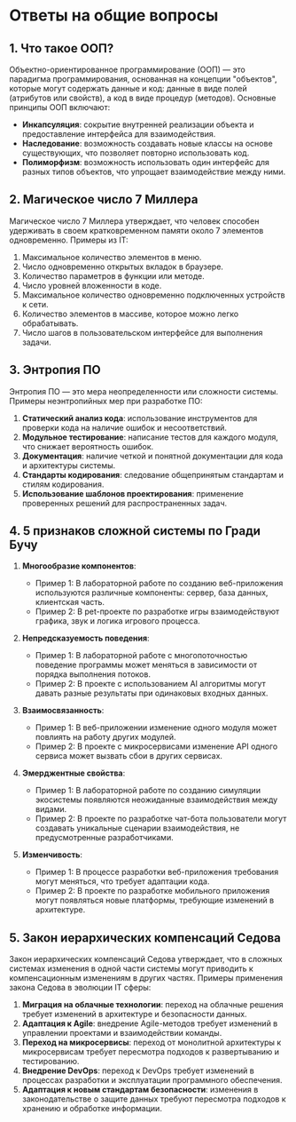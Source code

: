 # Ответы на общие вопросы

## 1. Что такое ООП?
Объектно-ориентированное программирование (ООП) — это парадигма программирования, основанная на концепции "объектов", которые могут содержать данные и код: данные в виде полей (атрибутов или свойств), а код в виде процедур (методов). Основные принципы ООП включают:
- **Инкапсуляция**: сокрытие внутренней реализации объекта и предоставление интерфейса для взаимодействия.
- **Наследование**: возможность создавать новые классы на основе существующих, что позволяет повторно использовать код.
- **Полиморфизм**: возможность использовать один интерфейс для разных типов объектов, что упрощает взаимодействие между ними.

## 2. Магическое число 7 Миллера
Магическое число 7 Миллера утверждает, что человек способен удерживать в своем кратковременном памяти около 7 элементов одновременно. Примеры из IT:
1. Максимальное количество элементов в меню.
2. Число одновременно открытых вкладок в браузере.
3. Количество параметров в функции или методе.
4. Число уровней вложенности в коде.
5. Максимальное количество одновременно подключенных устройств к сети.
6. Количество элементов в массиве, которое можно легко обрабатывать.
7. Число шагов в пользовательском интерфейсе для выполнения задачи.

## 3. Энтропия ПО
Энтропия ПО — это мера неопределенности или сложности системы. Примеры неэнтропийных мер при разработке ПО:
1. **Статический анализ кода**: использование инструментов для проверки кода на наличие ошибок и несоответствий.
2. **Модульное тестирование**: написание тестов для каждого модуля, что снижает вероятность ошибок.
3. **Документация**: наличие четкой и понятной документации для кода и архитектуры системы.
4. **Стандарты кодирования**: следование общепринятым стандартам и стилям кодирования.
5. **Использование шаблонов проектирования**: применение проверенных решений для распространенных задач.

## 4. 5 признаков сложной системы по Гради Бучу
1. **Многообразие компонентов**:
   - Пример 1: В лабораторной работе по созданию веб-приложения используются различные компоненты: сервер, база данных, клиентская часть.
   - Пример 2: В pet-проекте по разработке игры взаимодействуют графика, звук и логика игрового процесса.

2. **Непредсказуемость поведения**:
   - Пример 1: В лабораторной работе с многопоточностью поведение программы может меняться в зависимости от порядка выполнения потоков.
   - Пример 2: В проекте с использованием AI алгоритмы могут давать разные результаты при одинаковых входных данных.

3. **Взаимосвязанность**:
   - Пример 1: В веб-приложении изменение одного модуля может повлиять на работу других модулей.
   - Пример 2: В проекте с микросервисами изменение API одного сервиса может вызвать сбои в других сервисах.

4. **Эмерджентные свойства**:
   - Пример 1: В лабораторной работе по созданию симуляции экосистемы появляются неожиданные взаимодействия между видами.
   - Пример 2: В проекте по разработке чат-бота пользователи могут создавать уникальные сценарии взаимодействия, не предусмотренные разработчиками.

5. **Изменчивость**:
   - Пример 1: В процессе разработки веб-приложения требования могут меняться, что требует адаптации кода.
   - Пример 2: В проекте по разработке мобильного приложения могут появляться новые платформы, требующие изменений в архитектуре.

## 5. Закон иерархических компенсаций Седова
Закон иерархических компенсаций Седова утверждает, что в сложных системах изменения в одной части системы могут приводить к компенсационным изменениям в других частях. Примеры применения закона Седова в эволюции IT сферы:
1. **Миграция на облачные технологии**: переход на облачные решения требует изменений в архитектуре и безопасности данных.
2. **Адаптация к Agile**: внедрение Agile-методов требует изменений в управлении проектами и взаимодействии команды.
3. **Переход на микросервисы**: переход от монолитной архитектуры к микросервисам требует пересмотра подходов к развертыванию и тестированию.
4. **Внедрение DevOps**: переход к DevOps требует изменений в процессах разработки и эксплуатации программного обеспечения.
5. **Адаптация к новым стандартам безопасности**: изменения в законодательстве о защите данных требуют пересмотра подходов к хранению и обработке информации.
